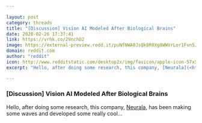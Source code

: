 ```yaml
---

layout: post
category: threads
title: "[Discussion] Vision AI Modeled After Biological Brains"
date: 2020-02-26 17:37:41
link: https://vrhk.co/2VnchD2
image: https://external-preview.redd.it/puNfNWA0JsQk8R0Xg8WWVrLor1Fvn5JaEbeFRPAdFiA.jpg?width=1200&height=628.272251309&auto=webp&crop=1200:628.272251309,smart&s=129abe4737581c16b847594adb76de8442e2e3e9
domain: reddit.com
author: "reddit"
icon: http://www.redditstatic.com/desktop2x/img/favicon/apple-icon-57x57.png
excerpt: "Hello, after doing some research, this company, [Neurala](<https://www.neurala.com/>), has been making some waves and developed some really cool..."

---
```


### [Discussion] Vision AI Modeled After Biological Brains

Hello, after doing some research, this company, [Neurala](<https://www.neurala.com/>), has been making some waves and developed some really cool...